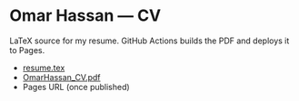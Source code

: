 # Omar Hassan — CV

LaTeX source for my resume. GitHub Actions builds the PDF and deploys it to Pages.

- [resume.tex](resume.tex)
- [OmarHassan_CV.pdf](OmarHassan_CV.pdf)
- Pages URL (once published)